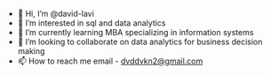 - 👋 Hi, I’m @david-lavi
- 👀 I’m interested in  sql and data analytics
- 🌱 I’m currently learning MBA specializing in information systems
- 💞️ I’m looking to collaborate on data analytics for business decision making
- 📫 How to reach me email - dvddvkn2@gmail.com

<!---
david-lavi/david-lavi is a ✨ special ✨ repository because its `README.md` (this file) appears on your GitHub profile.
You can click the Preview link to take a look at your changes.
--->
